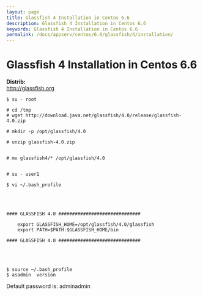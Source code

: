 ```yaml
---
layout: page
title: Glassfish 4 Installation in Centos 6.6
description: Glassfish 4 Installation in Centos 6.6
keywords: Glassfish 4 Installation in Centos 6.6
permalink: /docs/appserv/centos/6.6/glassfish/4/installation/
---
```


# Glassfish 4 Installation in Centos 6.6

<strong>Distrib:</strong><br/>
http://glassfish.org

    $ su - root

    # cd /tmp
    # wget http://download.java.net/glassfish/4.0/release/glassfish-4.0.zip

    # mkdir -p /opt/glassfish/4.0

    # unzip glassfish-4.0.zip


    # mv glassfish4/* /opt/glassfish/4.0


    # su - user1

    $ vi ~/.bash_profile

<br/><br/>

    #### GLASSFISH 4.0 ##############################

    	export GLASSFISH_HOME=/opt/glassfish/4.0/glassfish
    	export PATH=$PATH:$GLASSFISH_HOME/bin

    #### GLASSFISH 4.0 ##############################

<br/><br/>

    $ source ~/.bash_profile
    $ asadmin  version

Default password is: adminadmin
